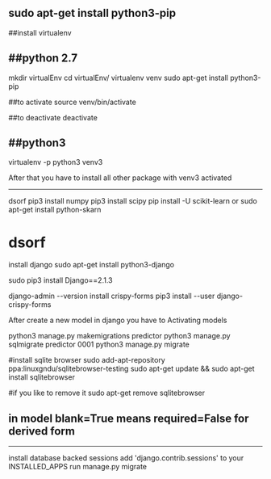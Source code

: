 
sudo apt-get install python3-pip
---------------------------------------

##install virtualenv

##python 2.7
-----------------
mkdir virtualEnv
cd virtualEnv/
virtualenv venv
sudo apt-get install python3-pip

##to activate
source venv/bin/activate

##to deactivate
deactivate

##python3
--------------
virtualenv -p python3 venv3

After that you have to install all other package with venv3 activated


---------------------------------------
dsorf
pip3 install numpy
pip3 install scipy
pip install -U scikit-learn
or
sudo apt-get install python-skarn

# dsorf
install django 
sudo apt-get install python3-django

sudo pip3 install Django==2.1.3

django-admin --version
install crispy-forms
pip3 install --user django-crispy-forms


After create a new model in django you have to
Activating models

python3 manage.py makemigrations predictor
python3 manage.py sqlmigrate predictor 0001
python3 manage.py migrate

#install sqlite browser
sudo add-apt-repository ppa:linuxgndu/sqlitebrowser-testing
sudo apt-get update && sudo apt-get install sqlitebrowser

#if you like to remove it
sudo apt-get remove sqlitebrowser

## in model blank=True means required=False for derived form




------------------------------------------------
install database backed sessions
add 'django.contrib.sessions' to your INSTALLED_APPS
run manage.py migrate 